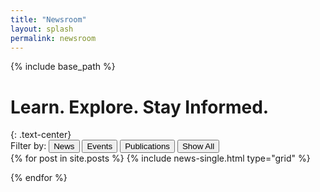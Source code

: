```yaml
---
title: "Newsroom"
layout: splash
permalink: newsroom
---
```


{% include base_path %}


<h1 class="page__title">Learn. Explore. Stay Informed.</h1>
{: .text-center}

<div class="button-group filters-button-group">
  <label for="filters-button-group">Filter by: </label>
  <button class="btn btn--inverse btn--news" data-filter="item-news">News</button>
  <button class="btn btn--inverse btn--events" data-filter="item-events">Events</button>
  <button class="btn btn--inverse btn--publications" data-filter="item-publications">Publications</button>
  <button class="btn btn--inverse btn--reset" data-filter="*">Show All</button>
</div>


<div class="grid__wrapper">
  {% for post in site.posts %}
  {% include news-single.html type="grid" %}
  
  {% endfor %}
</div>

